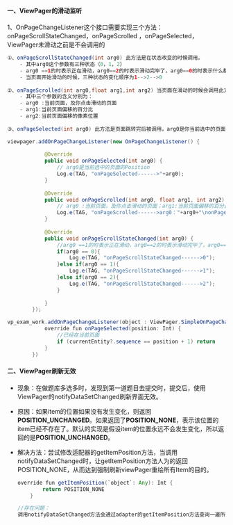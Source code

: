 #### 一、ViewPager的滑动监听

1、OnPageChangeListener这个接口需要实现三个方法：onPageScrollStateChanged，onPageScrolled ，onPageSelected，ViewPager未滑动之前是不会调用的

```java
①、onPageScrollStateChanged(int arg0) 此方法是在状态改变的时候调用。
    - 其中arg0这个参数有三种状态（0，1，2）
    - arg0 ==1的时表示正在滑动，arg0==2的时表示滑动完毕了，arg0==0的时表示什么都没做
    - 当页面开始滑动的时候，三种状态的变化顺序为1-->2-->0
  
②、onPageScrolled(int arg0,float arg1,int arg2) 当页面在滑动的时候会调用此方法，在滑动被停止之前，此方法回一直被调用。
    - 其中三个参数的含义分别为：
    - arg0 :当前页面，及你点击滑动的页面
    - arg1:当前页面偏移的百分比
    - arg2:当前页面偏移的像素位置 
    
③、onPageSelected(int arg0) 此方法是页面跳转完后被调用，arg0是你当前选中的页面的Position（位置编号）

viewpager.addOnPageChangeListener(new OnPageChangeListener() {
			
			@Override
			public void onPageSelected(int arg0) {
				// arg0是当前选中的页面的Position
				Log.e(TAG, "onPageSelected------>"+arg0);
			}
			
			@Override
			public void onPageScrolled(int arg0, float arg1, int arg2) {
				// arg0 :当前页面，及你点击滑动的页面；arg1:当前页面偏移的百分比；arg2:当前页面偏移的像素位置
				Log.e(TAG, "onPageScrolled------>arg0："+arg0+"\nonPageScrolled------>arg1:"+arg1+"\nonPageScrolled------>arg2:"+arg2);
			}
			
			@Override
			public void onPageScrollStateChanged(int arg0) {
				//arg0 ==1的时表示正在滑动，arg0==2的时表示滑动完毕了，arg0==0的时表示什么都没做。
				if(arg0 == 0){
					Log.e(TAG, "onPageScrollStateChanged------>0");
				}else if(arg0 == 1){
					Log.e(TAG, "onPageScrollStateChanged------>1");
				}else if(arg0 == 2){
					Log.e(TAG, "onPageScrollStateChanged------>2");
				}
				
			}
		});
```



```java
vp_exam_work.addOnPageChangeListener(object : ViewPager.SimpleOnPageChangeListener() {
            override fun onPageSelected(position: Int) {
                //已经在当前页面
                if (currentEntity?.sequence == position + 1) return
            }
        })
```



#### 二、ViewPager刷新无效

- 现象：在做题库多选多时，发现到第一道题目去提交时，提交后，使用ViewPager的notifyDataSetChanged刷新界面无效。

- 原因：如果item的位置如果没有发生变化，则返回**POSITION_UNCHANGED**。如果返回了**POSITION_NONE**，表示该位置的item已经不存在了。默认的实现是假设item的位置永远不会发生变化，所以返回的是**POSITION_UNCHANGED**。

- 解决方法：尝试修改适配器的getItemPosition方法，当调用notifyDataSetChanged时，让getItemPosition方法人为的返回POSITION_NONE，从而达到强制刷新viewPager重绘所有Item的目的。

  ```java
  override fun getItemPosition(`object`: Any): Int {
          return POSITION_NONE
      }
  
  //存在问题：
  调用notifyDataSetChanged方法会通过adapter的getItemPosition方法查询一遍所有的child view。当child View的位置均为POSITION_NONE时，所有的child View都不逊在，viewPager会调用destroyItem方法销毁，并重新生成，加大系统开销。
  ```

  

  

